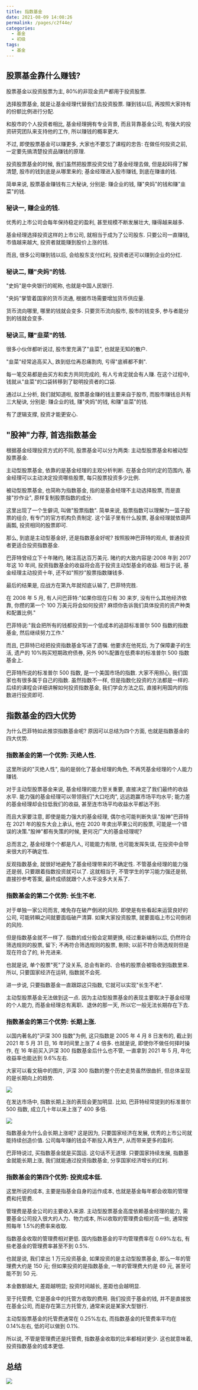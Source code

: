 ```yaml
---
title: 指数基金
date: 2021-08-09 14:08:26
permalink: /pages/c2f44e/
categories:
  - 基金
  - 初级
tags:
  - 基金
---
```


## 股票基金靠什么赚钱?

股票基金以投资股票为主, 80%的非现金资产都用于投资股票.

选择股票基金, 就是让基金经理代替我们去投资股票. 赚到钱以后, 再按照大家持有的份额比例进行分配.

和股市的个人投资者相比, 基金经理拥有专业背景, 而且背靠基金公司, 有强大的投资研究团队来支持他的工作, 所以赚钱的概率更大.

不过, 即使股票基金可以赚更多, 大家也不要忘了课程的忠告: 在做任何投资之前, 一定要先搞清楚投资品赚钱的原理.

投资股票基金的时候, 我们虽然把股票投资交给了基金经理去做, 但是起码得了解清楚, 股市的钱到底是从哪里来的; 基金经理进入股市赚钱, 到底在赚谁的钱.

简单来说, 股票基金赚钱有三大秘诀, 分别是: 赚企业的钱, 赚"央妈"的钱和赚"韭菜"的钱.

### 秘诀一, 赚企业的钱.

优秀的上市公司会每年保持稳定的盈利, 甚至规模不断发展壮大, 赚得越来越多.

基金经理选择投资这样的上市公司, 就相当于成为了公司股东. 只要公司一直赚钱, 市值越来越大, 投资者就能赚到股价上涨的钱.

而且, 很多公司赚到钱以后, 会给股东支付红利, 投资者还可以赚到企业的分红.

### 秘诀二, 赚"央妈"的钱.

"史妈"是中央银行的昵称, 也就是中国人民银行.

"央妈"掌管着国家的货币流通, 根据市场需要增加货币供应量.

货币流向哪里, 哪里的钱就会变多. 只要货币流向股市, 股市的钱变多, 参与者能分到的钱就会变多.

### 秘诀三, 赚"韭菜"的钱.

很多小伙伴都听说过, 股市里充满了"韭菜", 也就是无知的散户.

"韭菜"经常追高买入, 跌到低位再忍痛割肉, 亏得"底裤都不剩".

每一笔交易都是由买方和卖方共同完成的, 有人亏肯定就会有人赚. 在这个过程中, 钱就从"韭菜"的口袋转移到了聪明投资者的口袋.

通过以上分析, 我们就知道啦, 股票基金赚的钱主要来自于股市, 而股市赚钱总共有三大秘诀, 分别是: 赚企业的钱, 赚"央妈"的钱, 和赚"韭菜"的钱.

有了逻辑支撑, 投资才能更安心.

## "股神"力荐, 首选指数基金

根据基金经理投资方式的不同, 股票基金可以分为两类: 主动型股票基金和被动型股票基金.

主动型股票基金, 依靠的是基金经理的主观分析判断. 在基金合同约定的范围内, 基金经理可以主动决定投资哪些股票, 每只股票投资多少比例.

被动型股票基金, 也简称为指数基金, 指的是基金经理不主动选择股票, 而是直接"抄作业", 原样复制股票指数的成分.

这里出现了一个生僻词, 叫做"股票指数". 简单来说, 股票指数可以理解为一篮子股票的组合, 有专门的官方机构负责制定. 这个篮子里有什么股票, 基金经理就依葫芦画瓢, 投资相同的股票即可.

那么, 到底是主动型基金好, 还是指数基金好呢? 按照股神巴菲特的观点, 普通投资者更适合投资指数基金.

巴菲特曾经立下十年赌约, 赌注高达百万美元. 赌约的大致内容是:2008 年到 2017 年这 10 年间, 投资指数基金的收益将会高于投资主动型基金的收益. 相当于说, 基金经理主动投资十年, 还不如"照抄"股票指数赚钱多.

最后的结果是, 应战方在第九年就彻底认输了, 巴菲特完胜.

在 2008 年 5 月, 有人问巴菲特:"如果你现在只有 30 来岁, 没有什么其他经济依靠, 你攒的第一个 100 万美元将会如何投资? 麻烦你告诉我们具体投资的资产种类和配置比例."

巴菲特说:"我会把所有的钱都投资到一个低成本的追踪标准普尔 500 指数的指数基金, 然后继续努力工作."

而且, 巴菲特已经把投资指数基金写进了遗嘱. 他要求在他死后, 为了保障妻子的生活, 遗产的 10%购买短期政府债券, 另外 90%配置在低费率的标准普尔 500 指数基金上.

巴菲特所说的标准普尔 500 指数, 是一个美国市场的指数. 大家不用担心, 我们国家也有很多属于自己的指数. 虽然指数不一样, 但是指数化投资的方法都是一样的. 后续的课程会详细讲解如何投资指数基金, 我们学会方法之后, 直接利用国内的指数进行投资即可.

## 指数基金的四大优势

为什么巴菲特如此推崇指数基金呢? 原因可以总结为四个方面, 也就是指数基金的四大优势.

### 指数基金的第一个优势: 灭绝人性.

这里所说的"灭绝人性", 指的是弱化了基金经理的角色, 不再凭基金经理的个人能力赚钱.

对于主动型股票基金来说, 基金经理的能力至关重要, 直接决定了我们最终的收益水平. 能力强的基金经理可以带领我们"大口吃肉", 远远跑赢市场平均水平; 能力差的基金经理却会拉低我们的收益, 甚至连市场平均收益水平都达不到.

而且大家要注意, 即使是能力强大的基金经理, 偶尔也可能判断失误."股神"巴菲特在 2021 年的股东大会上承认, 他在 2020 年卖出苹果公司的股票, 可能是一个错误的决策."股神"都有失策的时候, 更何况广大的基金经理呢?

总而言之, 基金经理个个都是凡人, 可能能力有限, 也可能发挥失误, 在投资中会带来很大的不确定性.

反观指数基金, 就很好地避免了基金经理带来的不确定性. 不管基金经理的能力强还是弱, 只要跟着指数投资就可以了. 这就相当于, 不管学生的学习能力强还是弱, 直接抄参考答案, 最终成绩就跟个人水平没多大关系了.

### 指数基金的第二个优势: 长生不老.

对于单独一家公司而言, 难免存在破产倒闭的风险. 即使是有些看起来运营良好的公司, 可能转瞬之间就要面临破产清算. 如果大家投资股票, 就要面临上市公司倒闭的风险.

但是指数基金就不一样了. 指数的成分股会定期更换, 经过重新编制以后, 仍然符合筛选规则的股票, 留下; 不再符合筛选规则的股票, 剔除; 以前不符合筛选规则但是现在符合了的, 补充进来.

也就是说, 单个股票"死"了没关系, 总会有新的、合格的股票会被吸收到指数里来. 所以, 只要国家经济在运转, 指数就不会死.

进一步说, 只要指数基金一直跟踪这只指数, 它就可以实现"长生不老".

主动型股票基金无法做到这一点. 因为主动型股票基金的表现主要取决于基金经理的个人能力, 而基金经理总有离职、退休的那一天, 所以它一般无法长期存在下去.

### 指数基金的第三个优势: 长期上涨.

以国内著名的"沪深 300 指数"为例, 这只指数是 2005 年 4 月 8 日发布的, 截止到 2021 年 5 月 31 日, 16 年时间里上涨了 4 倍多. 也就是说, 即使你不做任何择时操作, 在 16 年前买入沪深 300 指数基金后什么也不管, 一直拿到 2021 年 5 月, 年化收益率也能达到 9.6%左右.

大家可以看文稿中的图片, 沪深 300 指数的整个历史走势虽然很曲折, 但总体呈现的是长期向上的趋势.

![](../../.vuepress/public/img/fund/147.png)

在发达市场中, 指数长期上涨的表现会更加明显. 比如, 巴菲特经常提到的标准普尔 500 指数, 成立几十年以来上涨了 400 多倍.

![](../../.vuepress/public/img/fund/148.png)

指数基金为什么会长期上涨呢? 这是因为, 只要国家经济在发展, 优秀的上市公司就能持续创造价值. 公司每年赚的钱会不断投入再生产, 从而带来更多的盈利.

巴菲特说过, 买指数基金就是买国运. 这句话不无道理. 只要国家持续发展, 指数基金就能长期上涨, 我们就能通过投资指数基金, 分享国家经济增长的红利.

### 指数基金的第四个优势: 投资成本低.

这里所说的成本, 主要是指基金自身的运作成本, 也就是基金每年都会收取的管理费和托管费.

管理费是基金公司的主要收入来源. 主动型股票基金高度依赖基金经理的能力, 需要基金公司投入很大的人力、物力成本, 所以收取的管理费会相对高一些, 通常按照每年 1.5%的费率来收取.

指数基金收取的管理费相对更低. 国内指数基金的平均管理费率在 0.69%左右, 有些老基金的管理费率甚至不到 0.5%.

也就是说, 我们拿出 1 万元投资基金, 如果投资的是主动型股票基金, 那么一年的管理费大约是 150 元; 但如果投资的是指数基金, 一年的管理费大约是 69 元, 甚至可能不到 50 元.

本金数额越大, 差距越明显; 投资时间越长, 差距也会越明显.

至于托管费, 它是基金中的托管方收取的费用. 我们投资于基金的钱, 并不是直接放在基金公司, 而是存在第三方托管方, 通常来说是某家大型银行.

主动型股票基金的托管费通常在 0.25%左右, 而指数基金的托管费率平均在 0.14%左右, 低的可以做到 0.1%.

所以说, 不管是管理费还是托管费, 指数基金收取的比率都相对更少. 这也就意味着, 投资指数基金的成本更低.

## 总结

![](../../.vuepress/public/img/fund/149.jpeg)
